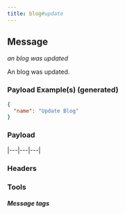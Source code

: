 ```yaml
---
title: blog#update
---
```


## Message

_an blog was updated_

An blog was updated.

### Payload Example(s) (generated)

```json
{
  "name": "Update Blog"
}
```

### Payload

|---|---|---|

### Headers

### Tools

##### Message tags

